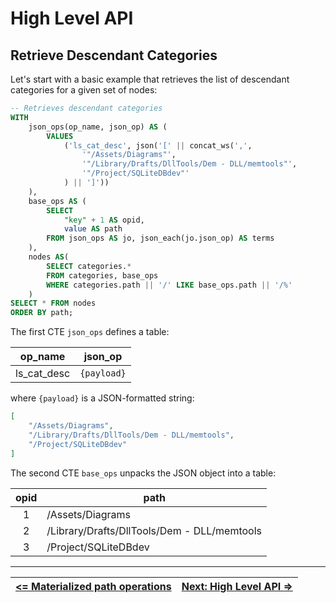 # High Level API

## Retrieve Descendant Categories

Let's start with a basic example that retrieves the list of descendant categories for a given set of nodes:

```sql
-- Retrieves descendant categories
WITH
    json_ops(op_name, json_op) AS (
        VALUES
            ('ls_cat_desc', json('[' || concat_ws(',',
                '"/Assets/Diagrams"',
                '"/Library/Drafts/DllTools/Dem - DLL/memtools"',
                '"/Project/SQLiteDBdev"'
            ) || ']'))
    ),
    base_ops AS (
        SELECT
            "key" + 1 AS opid,
            value AS path
        FROM json_ops AS jo, json_each(jo.json_op) AS terms
    ),
    nodes AS(
        SELECT categories.*
        FROM categories, base_ops
        WHERE categories.path || '/' LIKE base_ops.path || '/%'
    )
SELECT * FROM nodes
ORDER BY path;
```

The first CTE `json_ops` defines a table:

| op_name     | json_op     |
| ----------- | ----------- |
| ls_cat_desc | `{payload}` |

where `{payload}` is a JSON-formatted string:

```json
[
    "/Assets/Diagrams",
    "/Library/Drafts/DllTools/Dem - DLL/memtools",
    "/Project/SQLiteDBdev"
]
```

The second CTE `base_ops` unpacks the JSON object into a table:

| <center>opid</center> | <center>path</center>                       |
| :-------------------: | ------------------------------------------- |
|           1           | /Assets/Diagrams                            |
|           2           | /Library/Drafts/DllTools/Dem - DLL/memtools |
|           3           | /Project/SQLiteDBdev                        |


---

| [**<= Materialized path operations**][MPops] | [**Next: High Level API =>**][MPops] |
| -------------------------------------------- | ------------------------------------ |


<!-- References -->

[MPops]: https://github.com/pchemguy/SQLiteMP/blob/main/sqlitemp/docs/MPops.md